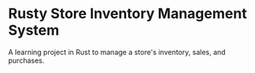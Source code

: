 # Rusty Store Inventory Management System

A learning project in Rust to manage a store's inventory, sales, and purchases.
